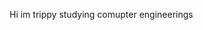 Hi im trippy 
studying comupter engineerings

<!---
TripPyPoly/TripPyPoly is a ✨ special ✨ repository because its `README.md` (this file) appears on your GitHub profile.
You can click the Preview link to take a look at your changes.
--->
